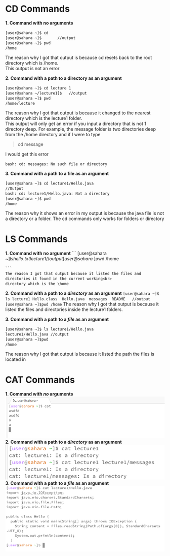# CD Commands


**1. Command with no arguments**
```
[user@sahara ~]$ cd    
[user@sahara ~]$       //output
[user@sahara ~]$ pwd
/home
```
The reason why I got that output is because cd resets back to the root directory which is /home. <br>
This output is not an error <br>

**2. Command with a path to a directory as an argument**
```
[user@sahara ~]$ cd lecture 1
[user@sahara ~/lecture1]$   //output
[user@sahara ~]$ pwd
/home/lecture
```
The reason why I got that output is because it changed to the nearest directory which is the lecture1 folder. <br>
This output will only get an error if you input a directory that is not 1 directory deep. For example, the message folder is two directories deep from the /home directory and if I were to type 
>cd message

I would get this error
```
bash: cd: messages: No such file or directory
```

**3. Command with a path to a file as an argument**
```
[user@sahara ~]$ cd lecture1/Hello.java
//Output
bash: cd: lecture1/Hello.java: Not a directory
[user@sahara ~]$ pwd
/home
```
The reason why it shows an error in my output is because the java file is not a directory or a folder. The cd commands only works for folders or directory 

# LS Commands 

**1. Command with no argument**
    ```
    [user@sahara ~]$ls
    hello.txt lecture1  //output
    [user@sahara ~]$pwd
    /home

    ```
    The reason I got that output because it listed the files and directories it found in the current working<br>
    directory which is the \home
    
**2. Command with a path to a *directory* as an argument**
    ```
    [user@sahara ~]$ ls lecture1
    Hello.class  Hello.java  messages  README   //output
    [user@sahara ~]$pwd
    /home
    ```
    The reason why I got that output is because it listed the files and directories inside the lecture1 folders.
   
**3. Command with a path to a *file* as an argument**
   ```
   [user@sahara ~]$ ls lecture1/Hello.java
   lecture1/Hello.java //output
   [user@sahara ~]$pwd
   /home

   ```
   The reason why I got that output is because it listed the path the files is located in

# CAT Commands

**1. Command with *no* arguments**
    ![Image](screenshots/cat1.PNG)
**2. Command with a path to a *directory* as an argument**
    ![Image](screenshots/cat2.PNG)
**3. Command with a path to a *file* as an argument**
    ![Image](screenshots/cat3.PNG)
   
